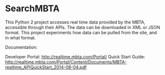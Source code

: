 SearchMBTA
==========
This Python 2 project accesses real time data provided by the MBTA, accessible through their APIs. The data can be 
downloaded in XML or JSON format. This project experiments how data can be pulled from the site, and in what format. 

Documentation: 

Developer Portal: http://realtime.mbta.com/Portal/
Quick Start Guide: http://realtime.mbta.com/Portal/Content/Documents/MBTA-realtime_APIQuickStart_2014-08-04.pdf
